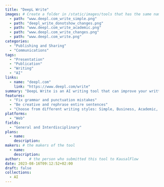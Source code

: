 ```yaml
---
title: "DeepL Write"
images: # Create a folder in /static/images/tools that has the same name as this current markdown file and place the images there. We only need the file name here. If this is not clear, please refer to existing tools as references.
  - path: "www.deepl.com_write_simple.png"
  - path: "deepl_write_donotshow_changes.png"
  - path: "www.deepl.com_write_academic.png"
  - path: "www.deepl.com_write_changes.png"
  - path: "www.deepl.com_write.png"
categories:
  - "Publishing and Sharing"
  - "Communications"
tags:
  - "Presentation" 
  - "Publication"
  - "Writing"
  - "AI"
links:
  - name: "deepl.com"
    link: "https://www.deepl.com/write"
summary: "DeepL Write is an AI writing tool that can improve your written communication with just one click. It will help you with your writing by checking the grammar, punctuation, and style as well as providing suggestions and alternative phrasing."
features:
  - "Fix grammar and punctuation mistakes"
  - "Be creative and rephrase entire sentences"
  - "Choose from different writing styles: Simple, Business, Academic, Technical"
platforms:
  - "Web"
fields:
  - "General and Interdisciplinary"
plans:
  - name:
    description:
makers: # the makers of the tool
  - name:
    description:
author:    # the person who submitted this tool to KausalFlow
date: 2023-08-16T09:12:52+02:00
draft: false
collections:
  - AI
---
```

